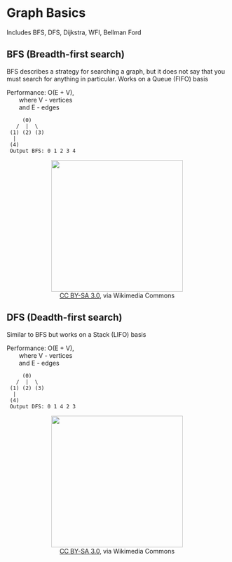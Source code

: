 # Graph Basics
Includes BFS, DFS, Dijkstra, WFI, Bellman Ford

## BFS (Breadth-first search)
<p>BFS describes a strategy for searching a graph, but it does not say that you must search for anything in particular. Works on a Queue (FIFO) basis</p>

<p>
Performance: O(E + V), <br>
&emsp;&emsp;where V - vertices <br>
&emsp;&emsp;and E - edges
</p>


         (0)
       /  |  \
     (1) (2) (3)
      |
     (4)
     Output BFS: 0 1 2 3 4


<p align="center">
    <img src="https://upload.wikimedia.org/wikipedia/commons/4/46/Animated_BFS.gif" style="width: 300px;" /><br>
    <a href="http://creativecommons.org/licenses/by-sa/3.0/">CC BY-SA 3.0</a>, via Wikimedia Commons</span>
</p>


## DFS (Deadth-first search)
<p>Similar to BFS but works on a Stack (LIFO) basis</p>

<p>
Performance: O(E + V), <br>
&emsp;&emsp;where V - vertices <br>
&emsp;&emsp;and E - edges
</p>

         (0)
       /  |  \
     (1) (2) (3)
      |
     (4)
     Output DFS: 0 1 4 2 3

<p align="center">
    <img src="https://upload.wikimedia.org/wikipedia/commons/7/7f/Depth-First-Search.gif" style="width: 300px;" /><br>
    <a href="http://creativecommons.org/licenses/by-sa/3.0/">CC BY-SA 3.0</a>, via Wikimedia Commons</span>
</p>
